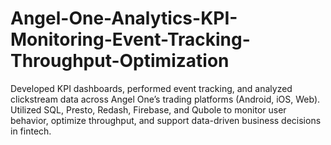 # Angel-One-Analytics-KPI-Monitoring-Event-Tracking-Throughput-Optimization
Developed KPI dashboards, performed event tracking, and analyzed clickstream data across Angel One’s trading platforms (Android, iOS, Web). Utilized SQL, Presto, Redash, Firebase, and Qubole to monitor user behavior, optimize throughput, and support data-driven business decisions in fintech.
